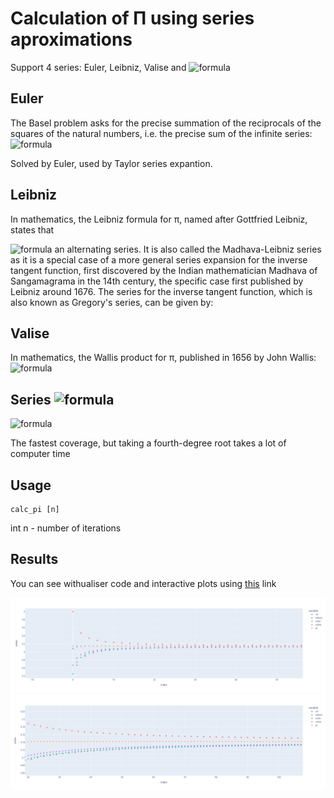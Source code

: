 # Calculation of П using series aproximations

Support 4 series: Euler, Leibniz, Valise and ![formula](https://render.githubusercontent.com/render/math?math=\frac{1}{n^4})

## Euler
The Basel problem asks for the precise summation of the reciprocals of the squares of the natural numbers, i.e. the precise sum of the infinite series:
![formula](https://render.githubusercontent.com/render/math?math=\sum_{n=1}^{\infty}{\frac{1}{n^{2}}}={\frac{1}{1^{2}}}+{\frac{1}{2^{2}}}+{\frac{1}{3^{2}}}+\cdots=\frac{\pi^2}{6})

Solved by Euler, used by Taylor series expantion.

## Leibniz
In mathematics, the Leibniz formula for π, named after Gottfried Leibniz, states that

![formula](https://render.githubusercontent.com/render/math?math=1-{\frac{1}{3}}+{\frac{1}{5}}-{\frac{1}{7}}+{\frac{1}{9}}-\cdots={\frac{\pi}{4}})
an alternating series. It is also called the Madhava-Leibniz series as it is a special case of a more general series expansion for the inverse tangent function, first discovered by the Indian mathematician Madhava of Sangamagrama in the 14th century, the specific case first published by Leibniz around 1676. The series for the inverse tangent function, which is also known as Gregory's series, can be given by:


## Valise
In mathematics, the Wallis product for π, published in 1656 by John Wallis:
![formula](https://render.githubusercontent.com/render/math?math={\frac{\pi}{2}}=\prod_{n=1}^{\infty}{\frac{(2n)^{2}}{(2n-1)(2n+1)}}={\frac{2}{1}}\cdot{\frac{2}{3}}\cdot{\frac{4}{3}}\cdot{\frac{4}{5}}\cdot{\frac{6}{5}}\cdot{\frac{6}{7}}\cdot{\frac{8}{7}}\cdot{\frac{8}{9}}\cdot{\frac{10}{9}}\cdot{\frac{10}{11}}\cdot\ldots)

## Series ![formula](https://render.githubusercontent.com/render/math?math=\frac{1}{n^4})

![formula](https://render.githubusercontent.com/render/math?math=\sum_1^n\frac{1}{n^4}=\frac{\pi^4}{90})

The fastest coverage, but taking a fourth-degree root takes a lot of computer time
## Usage

```
calc_pi [n]
```

int n - number of iterations

## Results 
You can see withualiser code and interactive plots using [this](https://colab.research.google.com/drive/1HEcgK7cDQGLyNIlEcFTcWrih1RNJkyWi?usp=sharing) link

![plot1](/photos/plot1.png)
![plot1](/photos/plot2.png)

